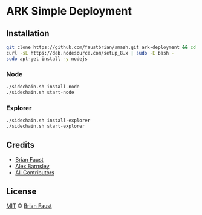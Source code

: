 # ARK Simple Deployment

## Installation

```bash
git clone https://github.com/faustbrian/smash.git ark-deployment && cd ark-deployment
curl -sL https://deb.nodesource.com/setup_8.x | sudo -E bash -
sudo apt-get install -y nodejs
```

### Node

```bash
./sidechain.sh install-node
./sidechain.sh start-node
```

### Explorer

```bash
./sidechain.sh install-explorer
./sidechain.sh start-explorer
```

## Credits

- [Brian Faust](https://github.com/faustbrian)
- [Alex Barnsley](https://github.com/alexbarnsley)
- [All Contributors](../../contributors)

## License

[MIT](LICENSE) © [Brian Faust](https://brianfaust.me)

